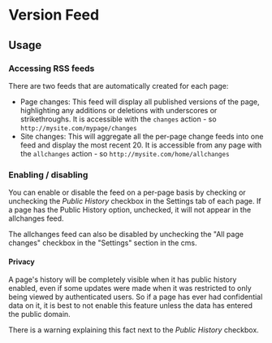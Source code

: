 # Version Feed

## Usage

### Accessing RSS feeds

There are two feeds that are automatically created for each page:

 - Page changes: This feed will display all published versions of the page, highlighting any additions or deletions
 with underscores or strikethroughs. It is accessible with the `changes` action - so `http://mysite.com/mypage/changes`
 - Site changes: This will aggregate all the per-page change feeds into one feed and display the most recent 20. It is
 accessible from any page with the `allchanges` action - so `http://mysite.com/home/allchanges`

### Enabling / disabling

You can enable or disable the feed on a per-page basis by checking or unchecking the *Public History* checkbox in the
Settings tab of each page. If a page has the Public History option, unchecked, it will not appear in the allchanges
feed.

The allchanges feed can also be disabled by unchecking the "All page changes" checkbox in the "Settings"
section in the cms.

#### Privacy

A page's history will be completely visible when it has public history enabled, even if some updates were made when it
was restricted to only being viewed by authenticated users. So if a page has ever had confidential data on it, it is
best to not enable this feature unless the data has entered the public domain.

There is a warning explaining this fact next to the *Public History* checkbox.
